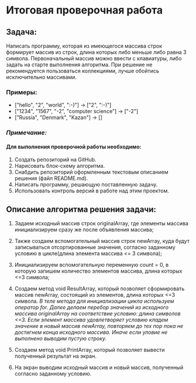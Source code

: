 # Итоговая проверочная работа

## Задача:
Написать программу, которая из имеющегося массива строк формирует массив из строк, длина 
которых либо меньше либо равна 3 символа. Первоначальный массив можно ввести с клавиатуры, 
либо задать на старте выполнения алгоритма. При решение не рекомендуется пользоваться коллекциями, лучше обойтись исключительно массивами.

### Примеры:
* ["hello", "2", "world", ":-)"] -> ["2", ":-)"]
* ["1234", "1567", "-2", "computer science"] -> ["-2"]
* ["Russia", "Denmark", "Kazan"] -> []

### ***Примечание:***              
#### Для выполнения проверочной работы необходимо:
1. Создать репозиторий на GitHub.
2. Нарисовать блок-схему алгоритма.
3. Снабдить репозиторий оформленным текстовым описанием решения (файл README.md).
4. Написать программу, решающую поставленную задачу.
5. Использовать контроль версий в работе над этим проектом.

## Описание алгоритма решения задачи:
1. Задаем исходный массив строк originalArray, где элементы массива инициализируем сразу же после объявления массива;
2. Также создаем вспомогательный массив строк newArray, куда будут записываться отсортированные значения, согласно заданному условию в цикле(длина элемента массива <= 3 символа);
3. Инициализируем вспомогательную переменную count = 0, в которую запишем количество элементов массива, длина которых <=3 символа;
4. Создаем метод void ResultArray, который позволяет сформировать массив newArray, состоящий из элементов, длина которых <=3 символа. 
 _В теле метода для инициализации цикла используем оператор for. Далее делаем перебор значений из исходного массива originalArray на соответствие условию: длина символов <=3. Если элемент массива удовлетворяет условию кладем значение в новый массив newArray, повторяем до тех пор пока не достигнем конца исходного массива. Иначе если уловие не выполнено выводим пустую строку._

5. Создаем метод void PrintArray, который позволяет вывести полученный результат на экран.

6. На экран выводим исходный массив и новый массив, полученный согласно заданному условию.